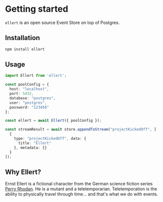 # Getting started

`ellert` is an open source Event Store on top of Postgres.

## Installation

```bash
npm install ellert
```

## Usage

```typescript
import Ellert from 'ellert';

const poolConfig = {
  host: "localhost",
  port: 5432,
  database: "postgres",
  user: "postgres",
  password: "123456"
};

const ellert = await Ellert({ poolConfig });

const streamResult = await store.appendToStream("projectKickedOff", [
  {
    type: "projectKickedOff", data: {
      title: "Ellert"
    }, metadata: {}
  }
]);
```

## Why Ellert?

Ernst Ellert is a fictional character from the German science fiction series [Perry Rhodan](https://www.perrypedia.de/). He is a mutant and a teletemporarian. Teletemporation is the ability to physically travel through time... and that's what we do with events.
